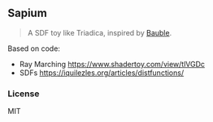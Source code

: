 ## Sapium

> A SDF toy like Triadica, inspired by [Bauble](https://twitter.com/ianthehenry/status/1572689131423289344).

Based on code:

- Ray Marching https://www.shadertoy.com/view/tlVGDc
- SDFs https://iquilezles.org/articles/distfunctions/

### License

MIT
